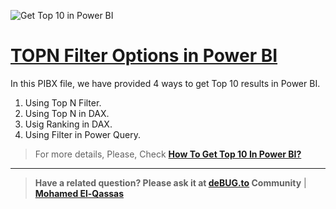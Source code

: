 ![Get Top 10 in Power BI](https://user-images.githubusercontent.com/49816567/235219947-7bc578c2-ecbd-4b39-91de-6f254bd3e313.png)

# [TOPN Filter Options in Power BI](https://devoworx.net/how-to-get-top-10-in-power-bi/)


In this PIBX file, we have provided 4 ways to get Top 10 results in Power BI.

1. Using Top N Filter.
2. Using Top N in DAX.
3. Usig Ranking in DAX.
4. Using Filter in Power Query.




  
> For more details, Please, Check **[How To Get Top 10 In Power BI?](https://devoworx.net/how-to-get-top-10-in-power-bi/)**


--------------
> **Have a related question? Please ask it at [deBUG.to](https://deBUG.to) Community** | **[Mohamed El-Qassas](https://devoworx.com)**
